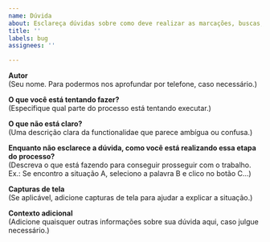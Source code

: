 ```yaml
---
name: Dúvida
about: Esclareça dúvidas sobre como deve realizar as marcações, buscas, ou qualquer outra funcionalidade do sistema.
title: ''
labels: bug
assignees: ''

---
```

**Autor**  
(Seu nome. Para podermos nos aprofundar por telefone, caso necessário.)

**O que você está tentando fazer?**  
(Especifique qual parte do processo está tentando executar.)

**O que não está claro?**  
(Uma descrição clara da functionalidae que parece ambígua ou confusa.)

**Enquanto não esclarece a dúvida, como você está realizando essa etapa do processo?**  
(Descreva o que está fazendo para conseguir prosseguir com o trabalho.  
Ex.: Se encontro a situação A, seleciono a palavra B e clico no botão C...)

**Capturas de tela**  
(Se aplicável, adicione capturas de tela para ajudar a explicar a situação.)

**Contexto adicional**  
(Adicione quaisquer outras informações sobre sua dúvida aqui, caso julgue necessário.)

